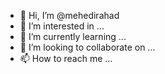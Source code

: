 - 👋 Hi, I’m @mehedirahad
- 👀 I’m interested in ...
- 🌱 I’m currently learning ...
- 💞️ I’m looking to collaborate on ...
- 📫 How to reach me ...

<!---
mehedirahad/mehedirahad is a ✨ special ✨ repository because its `README.md` (this file) appears on your GitHub profile.
You can click the Preview link to take a look at your changes.
--->
